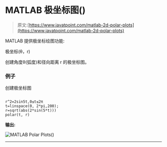 # MATLAB 极坐标图()

> 原文:[https://www.javatpoint.com/matlab-2d-polar-plots](https://www.javatpoint.com/matlab-2d-polar-plots)

MATLAB 提供极坐标绘图功能:

极坐标(θ，r)

创建角度θ(弧度)和径向距离 r 的极坐标图。

### 例子

创建极坐标图

```

r^2=2sin5t,0≤t≤2π
t=linspace(0, 2*pi,200);
r=sqrt(abs(2*sin(5*t)))
polar(t, r)

```

**输出:**

![MATLAB Polar Plots()](../Images/04e9b56c123588fe0212152a05320c23.png)

* * *